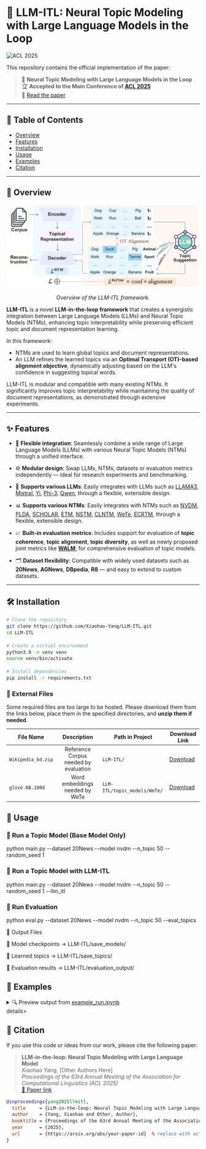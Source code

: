 # 🧠 LLM-ITL: Neural Topic Modeling with Large Language Models in the Loop

![ACL 2025](https://img.shields.io/badge/ACL%202025-Main%20Conference-blueviolet)

This repository contains the official implementation of the paper:

> 📄 **Neural Topic Modeling with Large Language Models in the Loop**  
> 🏆 **Accepted to the Main Conference of [ACL 2025](https://2025.aclweb.org/)**  
> 🔗 [Read the paper](https://arxiv.org/abs/2411.08534) 

---

## 📂 Table of Contents

- [Overview](#-overview)
- [Features](#-features)
- [Installation](#-installation)
- [Usage](#-usage)
- [Examples](#-examples)
- [Citation](#-citation)

---

## 📖 Overview
<p align="center">
  <img src="overview.png" alt="LLM-ITL Framework Diagram" width="600"/>
</p>

<p align="center">
  <em>Overview of the LLM-ITL framework.</em>
</p>

**LLM-ITL** is a novel **LLM-in-the-loop framework** that creates a synergistic integration between Large Language Models (LLMs) and Neural Topic Models (NTMs), enhancing topic interpretability while preserving efficient topic and document representation learning.

In this framework:
- NTMs are used to learn global topics and document representations.
- An LLM refines the learned topics via an **Optimal Transport (OT)-based alignment objective**, dynamically adjusting based on the LLM's confidence in suggesting topical words.

LLM-ITL is modular and compatible with many existing NTMs. It significantly improves topic interpretability while maintaining the quality of document representations, as demonstrated through extensive experiments.

---

## ✨ Features

- 🔄 **Flexible integration**: Seamlessly combine a wide range of Large Language Models (LLMs) with various Neural Topic Models (NTMs) through a unified interface.
- ⚙️ **Modular design**: Swap LLMs, NTMs, datasets or evaluation metrics independently — ideal for research experiments and benchmarking.
- 🧠 **Supports various LLMs**: Easily integrates with LLMs such as [LLAMA3](https://huggingface.co/meta-llama/Meta-Llama-3-8B-Instruct), [Mistral](https://huggingface.co/mistralai/Mistral-7B-Instruct-v0.3), [Yi](https://huggingface.co/01-ai/Yi-1.5-9B-Chat), [Phi-3](https://huggingface.co/microsoft/Phi-3-mini-128k-instruct), [Qwen](https://huggingface.co/Qwen/Qwen1.5-32B-Chat), through a flexible, extensible design.
- 📊 **Supports various NTMs**: Easily integrates with NTMs such as [NVDM](https://arxiv.org/abs/1706.00359), [PLDA](https://arxiv.org/abs/1703.01488), [SCHOLAR](https://arxiv.org/abs/1705.09296), [ETM](https://arxiv.org/abs/1907.04907), [NSTM](https://arxiv.org/abs/2008.13537), [CLNTM](https://arxiv.org/abs/2110.12764), [WeTe](https://arxiv.org/abs/2203.01570), [ECRTM](https://arxiv.org/abs/2306.04217), through a flexible, extensible design.

- 📈 **Built-in evaluation metrics**: Includes support for evaluation of **topic coherence**, **topic alignment**, **topic diversity**, as well as newly proposed joint metrics like [**WALM**](https://github.com/Xiaohao-Yang/Topic_Model_Evaluation), for comprehensive evaluation of topic models.

- 🗂️ **Dataset flexibility**: Compatible with widely used datasets such as **20News**, **AGNews**, **DBpedia**, **R8** — and easy to extend to custom datasets.


---

## 🛠 Installation

```bash
# Clone the repository
git clone https://github.com/Xiaohao-Yang/LLM-ITL.git
cd LLM-ITL

# Create a virtual environment
python3.9 -m venv venv
source venv/bin/activate  

# Install dependencies
pip install -r requirements.txt
```

### 📁 External Files

Some required files are too large to be hosted. Please download them from the links below, place them in the specified directories, and **unzip them if needed**.

| File Name         | Description               | Path in Project         | Download Link |
|-------------------|:----------------------------:|--------------------------|----------------|
| `Wikipedia_bd.zip`       | Reference Corpus needed by evaluation   | `LLM-ITL/`   | [Download](https://hobbitdata.informatik.uni-leipzig.de/homes/mroeder/palmetto/Wikipedia_bd.zip) |
| `glove.6B.100d`     | Word embeddings needed by WeTe       | `LLM-ITL/topic_models/WeTe/`     | [Download](https://drive.google.com/file/d/1pSThF2q2Cl99yaSos1k1Ba62oN7gqgCk/view?usp=sharing) |


## 🚀 Usage
### 🔹 Run a Topic Model (Base Model Only)
python main.py --dataset 20News --model nvdm --n_topic 50 --random_seed 1

### 🔹 Run a Topic Model with LLM-ITL
python main.py --dataset 20News --model nvdm --n_topic 50 --random_seed 1 --llm_itl

### 🔹 Run Evaluation
python eval.py --dataset 20News --model nvdm --n_topic 50 --eval_topics

📁 Output Files

🔸 Model checkpoints → LLM-ITL/save_models/

🔸 Learned topics → LLM-ITL/save_topics/

🔸 Evaluation results → LLM-ITL/evaluation_output/


## 📌 Examples
<details>
<summary>🔍 Preview output from <a href="examples/example_run.ipynb">example_run.ipynb</a></summary>
</details>details>

## 🧾 Citation

If you use this code or ideas from our work, please cite the following paper:

> **LLM-in-the-loop: Neural Topic Modeling with Large Language Model**  
> Xiaohao Yang, [Other Authors Here]  
> *Proceedings of the 63rd Annual Meeting of the Association for Computational Linguistics (ACL 2025)*  
> [📄 Paper link](https://arxiv.org/abs/your-paper-id) <!-- replace with actual link -->

```bibtex
@inproceedings{yang2025llmitl,
  title     = {LLM-in-the-loop: Neural Topic Modeling with Large Language Model},
  author    = {Yang, Xiaohao and Other, Author},
  booktitle = {Proceedings of the 63rd Annual Meeting of the Association for Computational Linguistics (ACL)},
  year      = {2025},
  url       = {https://arxiv.org/abs/your-paper-id}  % replace with actual URL
}


